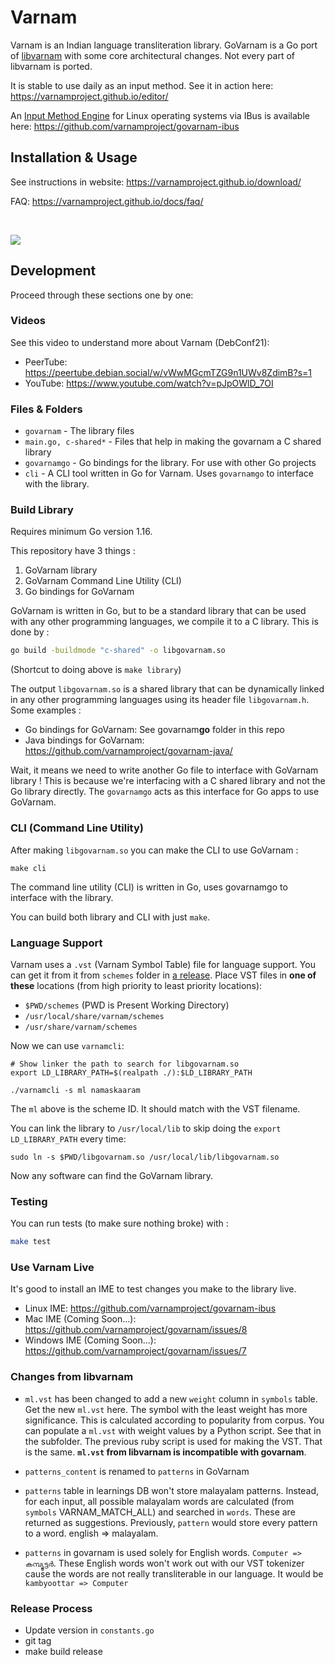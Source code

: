 # Varnam 

Varnam is an Indian language transliteration library. GoVarnam is a Go port of [libvarnam](https://github.com/varnamproject/libvarnam) with some core architectural changes. Not every part of libvarnam is ported.

It is stable to use daily as an input method. See it in action here: https://varnamproject.github.io/editor/

An [Input Method Engine](https://en.wikipedia.org/wiki/Input_method) for Linux operating systems via IBus is available here: https://github.com/varnamproject/govarnam-ibus

## Installation & Usage

See instructions in website: https://varnamproject.github.io/download/

FAQ: https://varnamproject.github.io/docs/faq/

<br/>

![](https://varnamproject.github.io/_index/free-to-write-anything.png)

## Development

Proceed through these sections one by one:

### Videos

See this video to understand more about Varnam (DebConf21):

* PeerTube: https://peertube.debian.social/w/vWwMGcmTZG9n1UWv8ZdimB?s=1
* YouTube: https://www.youtube.com/watch?v=pJpOWlD_7OI

### Files & Folders

* `govarnam` - The library files
* `main.go, c-shared*` - Files that help in making the govarnam a C shared library
* `govarnamgo` - Go bindings for the library. For use with other Go projects
* `cli` - A CLI tool written in Go for Varnam. Uses `govarnamgo` to interface with the library.

### Build Library

Requires minimum Go version 1.16.

This repository have 3 things :

1. GoVarnam library
2. GoVarnam Command Line Utility (CLI)
3. Go bindings for GoVarnam

GoVarnam is written in Go, but to be a standard library that can be used with any other programming languages, we compile it to a C library. This is done by :
```bash
go build -buildmode "c-shared" -o libgovarnam.so
```

(Shortcut to doing above is `make library`)

The output `libgovarnam.so` is a shared library that can be dynamically linked in any other programming languages using its header file `libgovarnam.h`. Some examples :

* Go bindings for GoVarnam: See govarnam**go** folder in this repo
* Java bindings for GoVarnam: https://github.com/varnamproject/govarnam-java/

Wait, it means we need to write another Go file to interface with GoVarnam library ! This is because we're interfacing with a C shared library and not the Go library directly. The `govarnamgo` acts as this interface for Go apps to use GoVarnam.

### CLI (Command Line Utility)

After making `libgovarnam.so` you can make the CLI to use GoVarnam :

```
make cli
```

The command line utility (CLI) is written in Go, uses govarnamgo to interface with the library.

You can build both library and CLI with just `make`.

### Language Support

Varnam uses a `.vst` (Varnam Symbol Table) file for language support. You can get it from it from `schemes` folder in [a release](https://github.com/varnamproject/schemes/releases). Place VST files in **one of these** locations (from high priority to least priority locations):

* `$PWD/schemes` (PWD is Present Working Directory)
* `/usr/local/share/varnam/schemes`
* `/usr/share/varnam/schemes`

Now we can use `varnamcli`:

```
# Show linker the path to search for libgovarnam.so
export LD_LIBRARY_PATH=$(realpath ./):$LD_LIBRARY_PATH

./varnamcli -s ml namaskaaram
```

The `ml` above is the scheme ID. It should match with the VST filename.

You can link the library to `/usr/local/lib` to skip doing the `export LD_LIBRARY_PATH` every time:

```
sudo ln -s $PWD/libgovarnam.so /usr/local/lib/libgovarnam.so
```

Now any software can find the GoVarnam library.

### Testing

You can run tests (to make sure nothing broke) with :
```bash
make test
```

### Use Varnam Live

It's good to install an IME to test changes you make to the library live.

* Linux IME: https://github.com/varnamproject/govarnam-ibus
* Mac IME (Coming Soon...): https://github.com/varnamproject/govarnam/issues/8
* Windows IME (Coming Soon...): https://github.com/varnamproject/govarnam/issues/7

### Changes from libvarnam

* `ml.vst` has been changed to add a new `weight` column in `symbols` table. Get the new `ml.vst` here. The symbol with the least weight has more significance. This is calculated according to popularity from corpus. You can populate a `ml.vst` with weight values by a Python script. See that in the subfolder. The previous ruby script is used for making the VST. That is the same. **`ml.vst` from libvarnam is incompatible with govarnam**.

* `patterns_content` is renamed to `patterns` in GoVarnam

* `patterns` table in learnings DB won't store malayalam patterns. Instead, for each input, all possible malayalam words are calculated (from `symbols` VARNAM_MATCH_ALL) and searched in `words`. These are returned as suggestions. Previously, `pattern` would store every pattern to a word. english => malayalam.

* `patterns` in govarnam is used solely for English words. `Computer => കമ്പ്യൂട്ടർ`. These English words won't work out with our VST tokenizer cause the words are not really transliterable in our language. It would be `kambyoottar => Computer`

### Release Process

* Update version in `constants.go`
* git tag
* make build release
